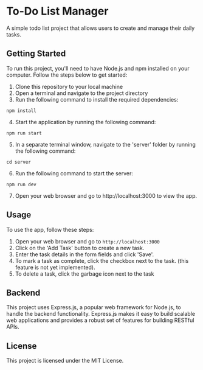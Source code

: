 # To-Do List Manager
A simple todo list project that allows users to create and manage their daily tasks. 

## Getting Started
To run this project, you'll need to have Node.js and npm installed on your computer. Follow the steps below to get started:

1. Clone this repository to your local machine
2. Open a terminal and navigate to the project directory
3. Run the following command to install the required dependencies:

`npm install`

4. Start the application by running the following command:

`npm run start`

5. In a separate terminal window, navigate to the 'server' folder by running the following command:

`cd server`

6. Run the following command to start the server:

`npm run dev`

7. Open your web browser and go to http://localhost:3000 to view the app.

## Usage
To use the app, follow these steps:

1. Open your web browser and go to `http://localhost:3000`
2. Click on the 'Add Task' button to create a new task.
3. Enter the task details in the form fields and click 'Save'.
4. To mark a task as complete, click the checkbox next to the task. (this feature is not yet implemented).
5. To delete a task, click the garbage icon next to the task

## Backend

This project uses Express.js, a popular web framework for Node.js, to handle the backend functionality. Express.js makes it easy to build scalable web applications and provides a robust set of features for building RESTful APIs.

## License

This project is licensed under the MIT License.
